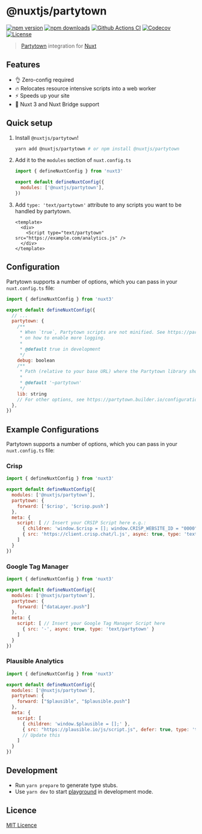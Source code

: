 # @nuxtjs/partytown

[![npm version][npm-version-src]][npm-version-href]
[![npm downloads][npm-downloads-src]][npm-downloads-href]
[![Github Actions CI][github-actions-ci-src]][github-actions-ci-href]
[![Codecov][codecov-src]][codecov-href]
[![License][license-src]][license-href]

> [Partytown](https://partytown.builder.io/) integration for [Nuxt](https://v3.nuxtjs.org)

## Features

- 👌 Zero-config required
- 🔥 Relocates resource intensive scripts into a web worker
- ⚡️ Speeds up your site
- 💯 Nuxt 3 and Nuxt Bridge support

## Quick setup

1. Install `@nuxtjs/partytown`!

   ```bash
   yarn add @nuxtjs/partytown # or npm install @nuxtjs/partytown
   ```

2. Add it to the `modules` section of `nuxt.config.ts`

   ```js
   import { defineNuxtConfig } from 'nuxt3'

   export default defineNuxtConfig({
     modules: ['@nuxtjs/partytown'],
   })
   ```

3. Add `type: 'text/partytown'` attribute to any scripts you want to be handled by partytown.

   ```vue
   <template>
     <div>
       <Script type="text/partytown" src="https://example.com/analytics.js" />
     </div>
   </template>
   ```

## Configuration

Partytown supports a number of options, which you can pass in your `nuxt.config.ts` file:

```js
import { defineNuxtConfig } from 'nuxt3'

export default defineNuxtConfig({
  // ...
  partytown: {
    /**
     * When `true`, Partytown scripts are not minified. See https://partytown.builder.io/configuration
     * on how to enable more logging.
     *
     * @default true in development
     */
    debug: boolean
    /**
     * Path (relative to your base URL) where the Partytown library should be served from.
     *
     * @default '~partytown'
     */
    lib: string
    // For other options, see https://partytown.builder.io/configuration
  },
})
```

## Example Configurations 

Partytown supports a number of options, which you can pass in your `nuxt.config.ts` file:


### Crisp
```js
import { defineNuxtConfig } from 'nuxt3'

export default defineNuxtConfig({
  modules: ['@nuxtjs/partytown'],
  partytown: {
    forward: ['$crisp', '$crisp.push']
  },
  meta: {
    script: [ // Insert your CRSIP Script here e.g.:
      { children: 'window.$crisp = []; window.CRISP_WEBSITE_ID = "0000"' },
      { src: 'https://client.crisp.chat/l.js', async: true, type: 'text/partytown' } 
    ]
  }
})
```

### Google Tag Manager
```js
import { defineNuxtConfig } from 'nuxt3'

export default defineNuxtConfig({
  modules: ['@nuxtjs/partytown'],
  partytown: {
    forward: ["dataLayer.push"]
  },
  meta: {
    script: [ // Insert your Google Tag Manager Script here
      { src: '-', async: true, type: 'text/partytown' } 
    ]
  }
})
```

### Plausible Analytics
```js
import { defineNuxtConfig } from 'nuxt3'

export default defineNuxtConfig({
  modules: ['@nuxtjs/partytown'],
  partytown: {
    forward: ["$plausible", "$plausible.push"]
  },
  meta: {
    script: [
	  { children: 'window.$plausible = [];' },
      { src: "https://plausible.io/js/script.js", defer: true, type: 'text/partytown', 'data-domain': "your-domains" }  
	  // Update this
    ]
  }
})
```

## Development

- Run `yarn prepare` to generate type stubs.
- Use `yarn dev` to start [playground](./playground) in development mode.

## Licence

[MIT Licence](./LICENCE)

<!-- Badges -->

[npm-version-src]: https://img.shields.io/npm/v/@nuxtjs/partytown/latest.svg
[npm-version-href]: https://npmjs.com/package/@nuxtjs/partytown
[npm-downloads-src]: https://img.shields.io/npm/dm/@nuxtjs/partytown.svg
[npm-downloads-href]: https://npmjs.com/package/@nuxtjs/partytown
[github-actions-ci-src]: https://github.com/nuxt-community/partytown-module/workflows/ci/badge.svg
[github-actions-ci-href]: https://github.com/nuxt-community/partytown-module/actions?query=workflow%3Aci
[codecov-src]: https://img.shields.io/codecov/c/github/nuxt-community/partytown-module.svg
[codecov-href]: https://codecov.io/gh/nuxt-community/partytown-module
[license-src]: https://img.shields.io/npm/l/@nuxtjs/partytown.svg
[license-href]: https://npmjs.com/package/@nuxtjs/partytown
